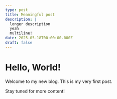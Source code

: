 ```yaml
---
type: post
title: Meaningful post
description: |
  longer description
  yeah
  multiline!
date: 2025-05-18T00:00:00.000Z
draft: false
---
```


# Hello, World!

Welcome to my new blog. This is my very first post.

Stay tuned for more content!

